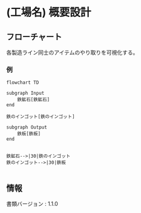 # (工場名) 概要設計

## フローチャート
各製造ライン同士のアイテムのやり取りを可視化する。

### 例
```mermaid
flowchart TD

subgraph Input
    鉄鉱石[鉄鉱石]
end

鉄のインゴット[鉄のインゴット]

subgraph Output
    鉄板[鉄板]
end


鉄鉱石-->|30|鉄のインゴット
鉄のインゴット-->|30|鉄板


```

## 情報
書類バージョン : 1.1.0
